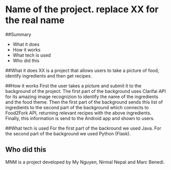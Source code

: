 # Name of the project. replace XX for the real name

##Summary
* What it does
* How it works
* What tech is used
* Who did this

##What it does
XX is a project that allows users to take a picture of food, identify ingredients and then get recipes.

##How it works
First the user takes a picture and submit it to the background of the project. The first part of the background uses Clarifai API for its amazing image recognizion to identify the name of the ingredients and the food theme.
Then the first part of the background sends this list of ingredients to the second part of the background which connects to Food2Fork API, returning relevant recipes with the above ingredients.
Finally, this information is send to the Android app and shown to users.

##What tech is used
For the first part of the backround we used Java.
For the second part of the background we used Python (Flask).

## Who did this
MNM is a project developed by My Nguyen, Nirmal Nepal and Marc Benedí.

